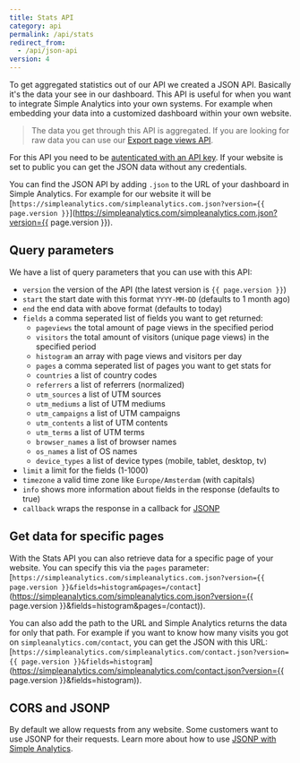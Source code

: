 ```yaml
---
title: Stats API
category: api
permalink: /api/stats
redirect_from:
  - /api/json-api
version: 4
---
```


To get aggregated statistics out of our API we created a JSON API. Basically it's the data your see in our dashboard. This API is useful for when you want to integrate Simple Analytics into your own systems. For example when embedding your data into a customized dashboard within your own website.

> The data you get through this API is aggregated. If you are looking for raw data you can use our [Export page views API](/api/export-page-views).

For this API you need to be [autenticated with an API key](/api/authenticate). If your website is set to public you can get the JSON data without any credentials.

You can find the JSON API by adding `.json` to the URL of your dashboard in Simple Analytics. For example for our website it will be [`https://simpleanalytics.com/simpleanalytics.com.json?version={{ page.version }}`](https://simpleanalytics.com/simpleanalytics.com.json?version={{ page.version }}).

## Query parameters

We have a list of query parameters that you can use with this API:

- `version` the version of the API (the latest version is `{{ page.version }}`)
- `start` the start date with this format `YYYY-MM-DD` (defaults to 1 month ago)
- `end` the end data with above format (defaults to today)
- `fields` a comma seperated list of fields you want to get returned:
  - `pageviews` the total amount of page views in the specified period
  - `visitors` the total amount of visitors (unique page views) in the specified period
  - `histogram` an array with page views and visitors per day
  - `pages` a comma seperated list of pages you want to get stats for
  - `countries` a list of country codes
  - `referrers` a list of referrers (normalized)
  - `utm_sources` a list of UTM sources
  - `utm_mediums` a list of UTM mediums
  - `utm_campaigns` a list of UTM campaigns
  - `utm_contents` a list of UTM contents
  - `utm_terms` a list of UTM terms
  - `browser_names` a list of browser names
  - `os_names` a list of OS names
  - `device_types` a list of device types (mobile, tablet, desktop, tv)
- `limit` a limit for the fields (1-1000)
- `timezone` a valid time zone like `Europe/Amsterdam` (with capitals)
- `info` shows more information about fields in the response (defaults to true)
- `callback` wraps the response in a callback for [JSONP](https://en.wikipedia.org/wiki/JSONP)

## Get data for specific pages

With the Stats API you can also retrieve data for a specific page of your website. You can specify this via the `pages` parameter: [`https://simpleanalytics.com/simpleanalytics.com.json?version={{ page.version }}&fields=histogram&pages=/contact`](https://simpleanalytics.com/simpleanalytics.com.json?version={{ page.version }}&fields=histogram&pages=/contact)).

You can also add the path to the URL and Simple Analytics returns the data for only that path. For example if you want to know how many visits you got on `simpleanalytics.com/contact`, you can get the JSON with this URL: [`https://simpleanalytics.com/simpleanalytics.com/contact.json?version={{ page.version }}&fields=histogram`](https://simpleanalytics.com/simpleanalytics.com/contact.json?version={{ page.version }}&fields=histogram)).

## CORS and JSONP

By default we allow requests from any website. Some customers want to use JSONP for their requests. Learn more about how to use [JSONP with Simple Analytics](/api/cors-jsonp).
